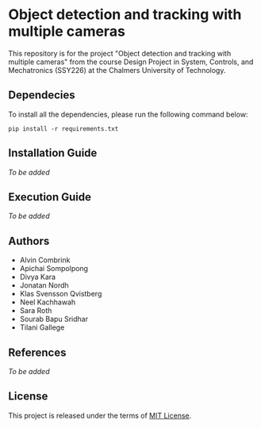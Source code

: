 # Object detection and tracking with multiple cameras

This repository is for the project "Object detection and tracking with multiple cameras" from the course Design Project in System, Controls, and Mechatronics (SSY226) at the Chalmers University of Technology.

## Dependecies
To install all the dependencies, please run the following command below:

`pip install -r requirements.txt`

## Installation Guide
*To be added*

## Execution Guide
*To be added*

## Authors
* Alvin Combrink
* Apichai Sompolpong
* Divya Kara
* Jonatan Nordh
* Klas Svensson Qvistberg
* Neel Kachhawah
* Sara Roth
* Sourab Bapu Sridhar
* Tilani Gallege


## References
*To be added*

## License
This project is released under the terms of [MIT License](LICENSE).